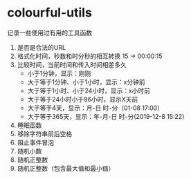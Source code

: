 # colourful-utils
记录一些使用过有用的工具函数

1. 是否是合法的URL
2. 格式化时间，秒数和时分秒的相互转换 15 -> 00:00:15
3. 比较时间，当前时间和传入时间相差多久 
    - 小于1分钟，显示：刚刚
    - 大于等于1分钟、小于1小时，显示：x分钟前
    - 大于等于1小时、小于24小时，显示：x小时前
    - 大于等于24小时小于96小时，显示X天前
    - 大于等于4天，显示：月-日  时-分（01-08  17:00）
    - 大于等于365天，显示：年-月-日 时-分(2019-12-8  15:22)
4. 睡眠函数
5. 移除字符串前后空格
6. 阻止事件冒泡
7. 随机小数
8. 随机正整数
9. 随机正整数（包含最大值和最小值）

